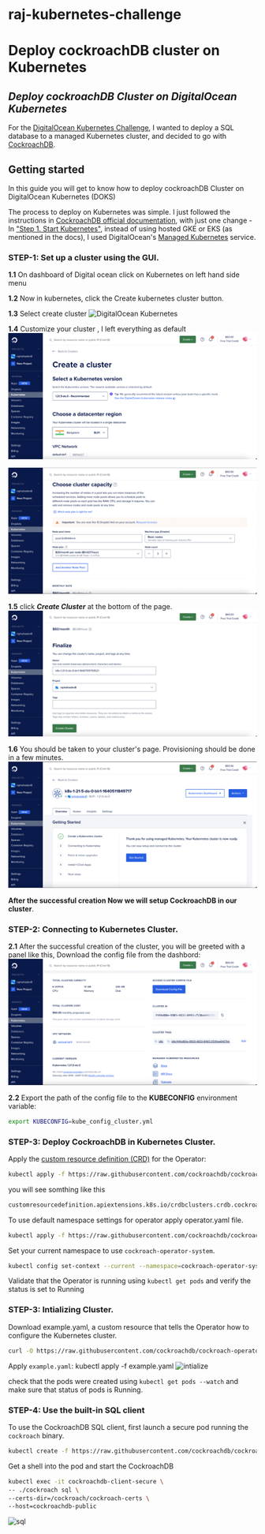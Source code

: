 # raj-kubernetes-challenge

# Deploy cockroachDB cluster on Kubernetes
## _Deploy cockroachDB Cluster on DigitalOcean Kubernetes_




For the [DigitalOcean Kubernetes Challenge](https://www.digitalocean.com/community/pages/kubernetes-challenge), I wanted to deploy a SQL database to a managed Kubernetes cluster, and decided to go with [CockroachDB](https://www.cockroachlabs.com/docs/stable/install-cockroachdb-windows.html).
## Getting started
In this guide you will get to know how to deploy cockroachDB Cluster on DigitalOcean Kubernetes (DOKS)

The process to deploy on Kubernetes was simple. I just followed the instructions in [CockroachDB official documentation](https://www.cockroachlabs.com/docs/v21.2/deploy-cockroachdb-with-kubernetes.html), with just one change - In ["Step 1. Start Kubernetes"](https://www.cockroachlabs.com/docs/v21.2/deploy-cockroachdb-with-kubernetes.html#step-1-start-kubernetes), instead of using hosted GKE or EKS (as mentioned in the docs), I used DigitalOcean's [Managed Kubernetes](https://www.digitalocean.com/products/kubernetes/) service.

### STEP-1: Set up a cluster using the GUI.
**1.1** On dashboard of Digital ocean click on Kubernetes on left hand side menu

**1.2** Now in kubernetes, click the Create kubernetes cluster button.

**1.3** Select create  cluster
![DigitalOcean Kubernetes](images/1.png)

**1.4** Customize your cluster , I left everything as default
![customizing cluster](images/2.png)

![customizing cluster2](images/3.png)

**1.5** click ***Create Cluster*** at the bottom of the page.
![creating cluster](images/4.png)

**1.6** You should be taken to your cluster's page. Provisioning should be done in a few minutes.
![provisioning](images/5.png)

**After the successful creation Now we will setup CockroachDB in our cluster**.

### STEP-2: Connecting to Kubernetes Cluster.
**2.1** After the successful creation of the cluster, you will be greeted with a panel like this, Download the config file from the dashbord:
![configfile](images/6.png)

**2.2** Export the path of the config file to the **KUBECONFIG** environment variable:
```sh
export KUBECONFIG=kube_config_cluster.yml
```
### STEP-3: Deploy CockroachDB in Kubernetes Cluster.
Apply the [custom resource definition (CRD)](https://kubernetes.io/docs/concepts/extend-kubernetes/api-extension/custom-resources/#customresourcedefinitions) for the Operator:


```sh
kubectl apply -f https://raw.githubusercontent.com/cockroachdb/cockroach-operator/v2.4.0/install/crds.yaml
```

you will see somthing like this
```sh
customresourcedefinition.apiextensions.k8s.io/crdbclusters.crdb.cockroachlabs.com created
```

To use default namespace settings for operator apply operator.yaml file.

```sh
kubectl apply -f https://raw.githubusercontent.com/cockroachdb/cockroach-operator/v2.4.0/install/operator.yaml
```

Set your current namespace to use `cockroach-operator-system`. 
```sh
kubectl config set-context --current --namespace=cockroach-operator-system
```

Validate that the Operator is running using `kubectl get pods` and verify the status is set to Running

### STEP-3: Intializing Cluster.
Download example.yaml, a custom resource that tells the Operator how to configure the Kubernetes cluster.

```sh
curl -O https://raw.githubusercontent.com/cockroachdb/cockroach-operator/v2.4.0/examples/example.yaml
```

Apply `example.yaml`:
kubectl apply -f example.yaml
![intialize](https://cdn.discordapp.com/attachments/825650767318220802/925418795093336104/init.png)

check that the pods were created using `kubectl get pods --watch` and make sure that status of pods is Running.

### STEP-4: Use the built-in SQL client
To use the CockroachDB SQL client, first launch a secure pod running the `cockroach` binary.

```sh
kubectl create -f https://raw.githubusercontent.com/cockroachdb/cockroach-operator/master/examples/client-secure-operator.yaml
```

Get a shell into the pod and start the CockroachDB

```sh
kubectl exec -it cockroachdb-client-secure \
-- ./cockroach sql \
--certs-dir=/cockroach/cockroach-certs \
--host=cockroachdb-public
```
![sql](7.png)



